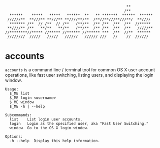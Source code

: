```
                                                       **
                                                      /**
  ******    *****   *****   ******  **   ** *******  ******  ******
 //////**  **///** **///** **////**/**  /**//**///**///**/  **////
  ******* /**  // /**  // /**   /**/**  /** /**  /**  /**  //*****
 **////** /**   **/**   **/**   /**/**  /** /**  /**  /**   /////**
//********//***** //***** //****** //****** ***  /**  //**  ******
 ////////  /////   /////   //////   ////// ///   //    //  //////
```

# accounts

`accounts` is a command line / terminal tool for common OS X user account
operations, like fast user switching, listing users, and displaying the
login window.

```
Usage:
  $_ME list
  $_ME login <username>
  $_ME window
  $_ME -h | --help

Subcommands:
  list    List login user accounts.
  login   Login as the specified user, aka "Fast User Switching."
  window  Go to the OS X login window.

Options:
  -h --help  Display this help information.
```
